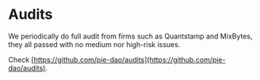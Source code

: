 # Audits

We periodically do full audit from firms such as Quantstamp and MixBytes, they all passed with no medium nor high-risk issues.  
  
Check [https://github.com/pie-dao/audits](https://github.com/pie-dao/audits).

